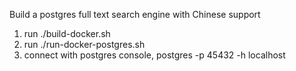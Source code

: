 Build a postgres full text search engine with Chinese support

1. run ./build-docker.sh
2. run ./run-docker-postgres.sh
3. connect with postgres console, postgres -p 45432 -h localhost

